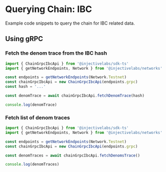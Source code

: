 # Querying Chain: IBC

Example code snippets to query the chain for IBC related data.

## Using gRPC

### Fetch the denom trace from the IBC hash

```ts
import { ChainGrpcIbcApi } from '@injectivelabs/sdk-ts'
import { getNetworkEndpoints, Network } from '@injectivelabs/networks'

const endpoints = getNetworkEndpoints(Network.Testnet)
const chainGrpcIbcApi = new ChainGrpcIbcApi(endpoints.grpc)
const hash = '...'

const denomTrace = await chainGrpcIbcApi.fetchDenomTrace(hash)

console.log(denomTrace)
```

### Fetch list of denom traces

```ts
import { ChainGrpcIbcApi } from '@injectivelabs/sdk-ts'
import { getNetworkEndpoints, Network } from '@injectivelabs/networks'

const endpoints = getNetworkEndpoints(Network.Testnet)
const chainGrpcIbcApi = new ChainGrpcIbcApi(endpoints.grpc)

const denomTraces = await chainGrpcIbcApi.fetchDenomsTrace()

console.log(denomTraces)
```
